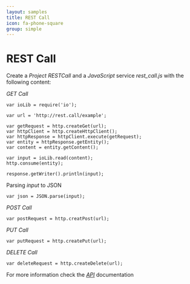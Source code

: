 ```yaml
---
layout: samples
title: REST Call
icon: fa-phone-square
group: simple
---
```


REST Call
===

Create a *Project* *RESTCall* and a *JavaScript* service *rest_call.js* with the following content:

*GET Call*
<pre><code>var ioLib = require('io');

var url = 'http://rest.call/example';

var getRequest = http.createGet(url);
var httpClient = http.createHttpClient();
var httpResponse = httpClient.execute(getRequest);
var entity = httpResponse.getEntity();
var content = entity.getContent();

var input = ioLib.read(content);
http.consume(entity);

response.getWriter().println(input);
</code></pre>

Parsing *input* to JSON 

<pre><code>var json = JSON.parse(input);
</code></pre>

*POST Call*

<pre><code>var postRequest = http.creatPost(url);
</code></pre>

*PUT Call*

<pre><code>var putRequest = http.createPut(url);
</code></pre>

*DELETE Call*
<pre><code>var deleteRequest = http.createDelete(url);
</code></pre>

For more information check the *[API](../help/api.html)* documentation